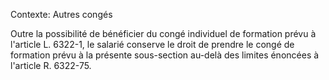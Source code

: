 Contexte: Autres congés

Outre la possibilité de bénéficier du congé individuel de formation prévu à l'article L. 6322-1, le salarié conserve le droit de prendre le congé de formation prévu à la présente sous-section au-delà des limites énoncées à l'article R. 6322-75.